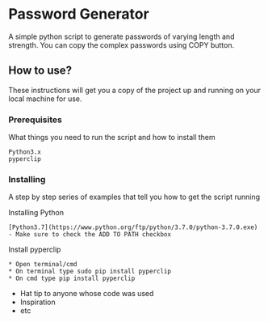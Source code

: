# Password Generator

A simple python script to generate passwords of varying length and strength. You can copy the complex passwords using COPY button.

## How to use?

These instructions will get you a copy of the project up and running on your local machine for use. 

### Prerequisites

What things you need to run the script and how to install them

```
Python3.x
pyperclip
```

### Installing

A step by step series of examples that tell you how to get the script running

Installing Python

```
[Python3.7](https://www.python.org/ftp/python/3.7.0/python-3.7.0.exe) - Make sure to check the ADD TO PATH checkbox
```

Install pyperclip

```
* Open terminal/cmd
* On terminal type sudo pip install pyperclip
* On cmd type pip install pyperclip
```


* Hat tip to anyone whose code was used
* Inspiration
* etc
